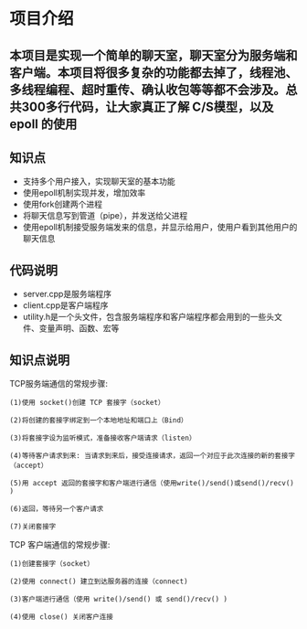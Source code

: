 # 项目介绍

本项目是实现一个简单的聊天室，聊天室分为服务端和客户端。本项目将很多复杂的功能都去掉了，线程池、多线程编程、超时重传、确认收包等等都不会涉及。总共300多行代码，让大家真正了解 C/S模型，以及 epoll 的使用
------
## 知识点
+ 支持多个用户接入，实现聊天室的基本功能
+ 使用epoll机制实现并发，增加效率
+ 使用fork创建两个进程
+ 将聊天信息写到管道（pipe），并发送给父进程
+ 使用epoll机制接受服务端发来的信息，并显示给用户，使用户看到其他用户的聊天信息

## 代码说明
+ server.cpp是服务端程序
+ client.cpp是客户端程序
+ utility.h是一个头文件，包含服务端程序和客户端程序都会用到的一些头文件、变量声明、函数、宏等

## 知识点说明
TCP服务端通信的常规步骤:
```
(1)使用 socket()创建 TCP 套接字（socket）

(2)将创建的套接字绑定到一个本地地址和端口上（Bind）

(3)将套接字设为监听模式，准备接收客户端请求（listen）

(4)等待客户请求到来: 当请求到来后，接受连接请求，返回一个对应于此次连接的新的套接字（accept）

(5)用 accept 返回的套接字和客户端进行通信（使用write()/send()或send()/recv() )

(6)返回，等待另一个客户请求

(7)关闭套接字
```
TCP 客户端通信的常规步骤:
```
(1)创建套接字（socket）

(2)使用 connect() 建立到达服务器的连接（connect)

(3)客户端进行通信（使用 write()/send() 或 send()/recv() )

(4)使用 close() 关闭客户连接
```
